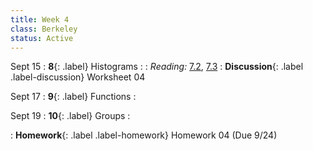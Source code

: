```yaml
---
title: Week 4
class: Berkeley
status: Active
---
```


Sept 15
: **8**{: .label} Histograms
    : <!--{{site.links.lec.slides.slide08}} {{site.links.lec.demo.demo08}}-->
: _Reading:_ [7.2](https://inferentialthinking.com/chapters/07/2/Visualizing_Numerical_Distributions.html), [7.3](https://inferentialthinking.com/chapters/07/3/Overlaid_Graphs.html)
: **Discussion**{: .label .label-discussion} Worksheet 04<!--{{site.links.wksht.wksht04}}-->

Sept 17
: **9**{: .label} Functions
    : <!--{{site.links.lec.slides.slide09}} {{site.links.lec.demo.demo09}}-->
<!--: _Reading:_ [8](https://inferentialthinking.com/chapters/08/Functions_and_Tables.html), [8.1](https://inferentialthinking.com/chapters/08/1/Applying_a_Function_to_a_Column.html)-->

Sept 19
: **10**{: .label} Groups
    : <!--{{site.links.lec.slides.slide10}} {{site.links.lec.demo.demo10}}-->
<!--: _Reading:_ [8.2](https://inferentialthinking.com/chapters/08/2/Classifying_by_One_Variable.html), [8.3](https://inferentialthinking.com/chapters/08/3/Cross-Classifying_by_More_than_One_Variable.html)-->
: **Homework**{: .label .label-homework} Homework 04
    <!--{{site.links.hw.hw04}}--> (Due 9/24)
